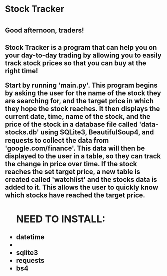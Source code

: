 <h1>Stock Tracker<h1>

<h2>Good afternoon, traders!<h2>
<p>Stock Tracker is a program that can help you on your day-to-day trading by allowing you to easily track stock prices so that you can buy at the right time!</p>

<body>
Start by running 'main.py'. This program begins by asking the user for the name of the stock they are searching for, and the target price in which they hope the stock reaches. It then displays the current date, time, name of the stock, and the price of the stock in a database file called 'data-stocks.db' using SQLite3, BeautifulSoup4, and requests to collect the data from 'google.com/finance'. This data will then be displayed to the user in a table, so they can track the change in price over time. If the stock reaches the set target price, a new table is created called 'watchlist' and the stocks data is added to it. This allows the user to quickly know which stocks have reached the target price.
</body>

  
  
<ul>
<h2>NEED TO INSTALL:</h2>
<li>datetime<li>
<li>sqlite3</li>
<li>requests</li>
<li>bs4</li>
</ul>
